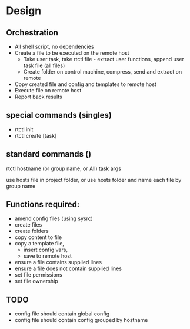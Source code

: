 # Design


## Orchestration

* All shell script, no dependencies
* Create a file to be executed on the remote host
    * Take user task, take rtctl file - extract user functions, append user task file (all files)
    * Create folder on control machine, compress, send and extract on remote
* Copy created file and config and templates to remote host
* Execute file on remote host
* Report back results

## special commands (singles)

* rtctl init
* rtctl create [task]

## standard commands ()
rtctl hostname (or group name, or All) task args

use hosts file in project folder, or use hosts folder and name each file by group name


## Functions required:

* amend config files (using sysrc)
* create files
* create folders
* copy content to file
* copy a template file, 
	* insert config vars, 
	* save to remote host
* ensure a file contains supplied lines
* ensure a file does not contain supplied lines
* set file permissions
* set file ownership


## TODO
* config file should contain global config
* config file should contain config grouped by hostname


